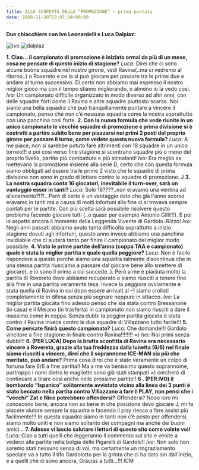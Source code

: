 ```yaml
---
title: ALLA SCOPERTA DELLA “PROMOZIONE” – prima puntata
date: 2008-11-30T13:07:34+00:00
---
```

**Due chiacchiere con Ivo Leonardelli e Luca Dalpiaz:**

![ivo](/images/articoli/ivo.jpg)
![dalpiaz](/images/articoli/dalpiaz.jpg)

**1. Ciao… il campionato di promozione è iniziato ormai da più di un mese, cosa ne pensate di questo inizio di stagione?** _Luca:_ Direi che ci sono alcune buone squadre nel nostro girone, vedi Ravina(..ma ci vedremo al ritorno..) o Rovereto e ce la si può giocare per passare tra le prime due e andare al turno successivo. Di certo non abbiamo mai espresso il nostro miglior gioco ma con il tempo stiamo migliorando, o almeno io la vedo così. _Ivo:_ Un campionato difficile organizzato in modo diverso ad altri anni, con delle squadre forti come il Ravina e altre squadre piuttosto scarse. Noi siamo una bella squadra che può tranquillamente puntare a vincere il campionato, penso che non c’è nessuna squadra come la nostra soprattutto con una panchina cosi forte. **2. Con la nuova formula che vede riunite in un unico campionato le vecchie squadre di promozione e prima divisione si è costretti a partire subito bene per piazzarsi nei primi 2 posti del proprio girone per passare il turno, come vedete questa nuova formula?** _Luca:_ A me piace, non si sarebbe potuto fare altrimenti con 18 squadre in un unico torneo!!! e poi così verso fine stagione si scontrano squadre più o meno del proprio livello, partite più combattute e più stimolanti! _Ivo:_ Era meglio se mettevano la promozione insieme alla serie D, certo che con questa formula siamo obbligati ad essere tra le prime 2 visto che le squadre di prima divisione non sono in grado di lottare contro le squadre di promozione. J **3. La nostra squadra conta 16 giocatori, inevitabile il turn-over, sarà un vantaggio esser in tanti?** _Luca:_ Solo 16????..non eravamo una ventina ad allenamento?!?!.. Però di certo è un vantaggio dato che già l'anno scorso eravamo in tanti ma a causa di molti infortuni alla fine ci si trovava sempre contati per le partite. Con più scelta sarà possibile risolvere questo problema facendo giocare tutti (..o quasi: per esempio Antonio Gilli!!!). E poi io aspetto ancora il momento della Leggenda Vivente di Gardolo..Rizzo! _Ivo:_ Negli anni passati abbiamo avuto tanta difficoltà soprattutto a inizio stagione dovuti agli infortuni, questo anno invece abbiamo una panchina invidiabile che ci aiuterà tanto per finire il campionato del miglior modo possibile. **4. Visto le prime partite dell’anno (coppa TAA e campionato) quale è stata la miglior partita e quale quella peggiore?** _Luca:_ Non è facile rispondere a questo perchè siamo una squadra talmente discontinua che in una stessa partita riusciamo a passare dal giocare bene allo smettere di giocare(..e io sono il primo a cui succede..). Però a me è piaciuta molto la partita di Rovereto dove abbiamo recuperato e siamo riusciti a tenere fino alla fine in una partita veramente tesa. Invece la peggiore ovviamente è stata quella di Ravina in cui dopo essere arrivati al -1 siamo crollati completamente in difesa senza più segnare neppure in attacco. _Ivo:_ La miglior partita giocata fino adesso penso che sia stata contro Bressanone (in casa) e il Merano (in trasferta) in campionato non siamo riusciti a dare il massimo come in coppa. Senza dubbi la peggior partita giocata è stata contro il Ravina invece contro le due squadre di Villazzano tutto facile!!! **5. Come pensate finirà questo campionato?** _Luca:_ Che domande!!! Gardolo vincitore a fine stagione in finale contro Ravina!!!!!!!! =) _Ivo:_ Noi primi senza dubbi!!! **6. (PER LUCA) Dopo la brutta sconfitta di Ravina era necessario vincere a Rovereto, grazie alla tua freddezza dalla lunetta (6/6) nel finale siamo riusciti a vincere, direi che il soprannome ICE-MAN sia più che meritato, può andare?** Prima cosa direi che è stato veramente un colpo di fortuna fare 6/6 a fine partita!! Ma a me va benissimo questo soprannome, purtroppo i nomi dietro le magliette sono già stati stampati =) cercherò di continuare a tirare così anche nelle prossime partite!! **6 . (PER IVO) il bombarolo “Ispanico” solitamente avvistato vicino alla linea dei 3 punti è stato beccato nella partita contro Villazzano a fare il PLAY, non pensi che i “vecchi” Zat e Nico potrebbero offendersi?** Offendersi? Nooo loro mi conoscono bene, ancora non so bene in che posizione devo giocare J, mi fa piacere aiutare sempre la squadra e facendo il play riesco a fare assist più facilmente!!! In questa squadra siamo in tanti non c’è posto per offendersi, siamo molto uniti e non siamo soltanto dei compagni ma anche dei buoni amici… **7. Adesso vi lascio salutare i lettori di questo sito come volete voi!** _Luca:_ Ciao a tutti quelli che leggeranno il commento sul sito e venite a vederci alle partite nella bolgia delle Pigarelli di Gardolo!! _Ivo:_ Non solo non saremo stati nessuno senza di voi, ma certamente un ringraziamento speciale va a tutto il tifo Gardolotto per la grinta che ci ha dato sin dall’inizio, e a quelli che ci sono ancora, Gracias a tutti…!!! ICM
